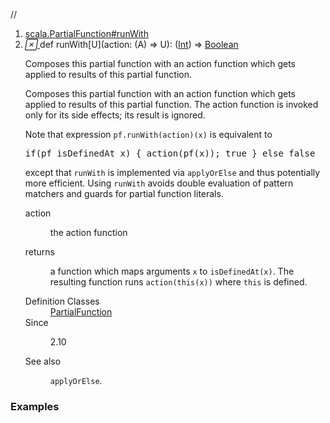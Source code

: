 //
<ol>
<li><a href="https://www.scala-lang.org/api/2.12.3/scala/collection/immutable/List.html#runWith[U](action:B=>U):A=>Boolean">scala.PartialFunction#runWith</a></li>
<li name="scala.PartialFunction#runWith" visbl="pub" class="indented0 " data-isabs="false" fullcomment="yes" group="Ungrouped"> <a id="runWith[U](action:B=>U):A=>Boolean"></a><a id="runWith[U]((A)⇒U):(Int)⇒Boolean"></a> <span class="permalink"> <a href="../../../scala/collection/immutable/List.html#runWith[U](action:B=>U):A=>Boolean" title="Permalink"> <i class="material-icons"></i> </a> </span> <span class="modifier_kind"> <span class="modifier"></span> <span class="kind">def</span> </span> <span class="symbol"> <span class="name">runWith</span><span class="tparams">[<span name="U">U</span>]</span><span class="params">(<span name="action">action: (<span class="extype" name="scala.collection.immutable.List.A">A</span>) ⇒ <span class="extype" name="scala.PartialFunction.runWith.U">U</span></span>)</span><span class="result">: (<a href="../../Int.html" class="extype" name="scala.Int">Int</a>) ⇒ <a href="../../Boolean.html" class="extype" name="scala.Boolean">Boolean</a></span> </span> <p class="shortcomment cmt">Composes this partial function with an action function which gets applied to results of this partial function.</p>
 <div class="fullcomment">
  <div class="comment cmt">
   <p>Composes this partial function with an action function which gets applied to results of this partial function. The action function is invoked only for its side effects; its result is ignored.</p>
   <p> Note that expression <code>pf.runWith(action)(x)</code> is equivalent to</p>
   <pre><span class="kw">if</span>(pf isDefinedAt x) { action(pf(x)); <span class="kw">true</span> } <span class="kw">else</span> <span class="kw">false</span></pre>
   <p> except that <code>runWith</code> is implemented via <code>applyOrElse</code> and thus potentially more efficient. Using <code>runWith</code> avoids double evaluation of pattern matchers and guards for partial function literals.</p>
  </div>
  <dl class="paramcmts block">
   <dt class="param">
    action
   </dt>
   <dd class="cmt">
    <p>the action function</p>
   </dd>
   <dt>
    returns
   </dt>
   <dd class="cmt">
    <p>a function which maps arguments <code>x</code> to <code>isDefinedAt(x)</code>. The resulting function runs <code>action(this(x))</code> where <code>this</code> is defined.</p>
   </dd>
  </dl>
  <dl class="attributes block"> 
   <dt>
    Definition Classes
   </dt>
   <dd>
    <a href="../../PartialFunction.html" class="extype" name="scala.PartialFunction">PartialFunction</a>
   </dd>
   <dt>
    Since
   </dt>
   <dd>
    <p>2.10</p>
   </dd>
   <dt>
    See also
   </dt>
   <dd>
    <span class="cmt"><p><code>applyOrElse</code>.</p></span>
   </dd>
  </dl>
 </div> </li>
        </ol>


### Examples



